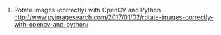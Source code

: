 1. Rotate images (correctly) with OpenCV and Python http://www.pyimagesearch.com/2017/01/02/rotate-images-correctly-with-opencv-and-python/
